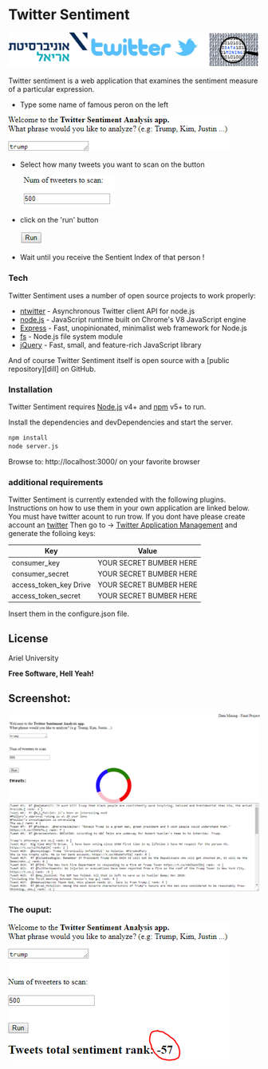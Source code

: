 # Twitter Sentiment

![Ariel](https://github.com/livnoni/dataMining-twitterSentiment/blob/master/gitHub_pics/logo.png)



Twitter sentiment is a web application that  examines the sentiment measure of a particular expression.


  - Type some name of famous peron on the left 
  
  ![Ariel](https://github.com/livnoni/dataMining-twitterSentiment/blob/master/gitHub_pics/person.PNG)

  - Select how many tweets you want to scan on the button
  
    ![Ariel](https://github.com/livnoni/dataMining-twitterSentiment/blob/master/gitHub_pics/tweetsNum.PNG)

  - click on the 'run' button
  
    ![Ariel](https://github.com/livnoni/dataMining-twitterSentiment/blob/master/gitHub_pics/run.PNG)

  - Wait until you receive the Sentient Index of that person !

### Tech

Twitter Sentiment uses a number of open source projects to work properly:

* [ntwitter] - Asynchronous Twitter client API for node.js
* [node.js] - JavaScript runtime built on Chrome's V8 JavaScript engine
* [Express] - Fast, unopinionated, minimalist web framework for Node.js
* [fs] -  Node.js file system module
* [jQuery] - Fast, small, and feature-rich JavaScript library

And of course Twitter Sentiment itself is open source with a [public repository][dill]
 on GitHub.

### Installation

Twitter Sentiment requires [Node.js](https://nodejs.org/) v4+ and [npm](https://www.npmjs.com/) v5+ to run.

Install the dependencies and devDependencies and start the server.

```sh
npm install
node server.js
```

Browse to: http://localhost:3000/ on your favorite browser

### additional requirements

Twitter Sentiment is currently extended with the following plugins. Instructions on how to use them in your own application are linked below.
You must have twitter acount to run trow.
If you dont have please create account an [twitter](https://twitter.com/signup)
Then go to -> [Twitter Application Management](https://dev.twitter.com/apps) and generate the folloing keys:

| Key | Value |
| ------ | ------ |
| consumer_key | YOUR SECRET BUMBER HERE|
| consumer_secret | YOUR SECRET BUMBER HERE |
| access_token_key Drive | YOUR SECRET BUMBER HERE |
| access_token_secret | YOUR SECRET BUMBER HERE |

Insert them in the configure.json file.

License
----

Ariel University


**Free Software, Hell Yeah!**

## Screenshot:
![Ariel](https://github.com/livnoni/dataMining-twitterSentiment/blob/master/gitHub_pics/screenShot1.PNG)

### The ouput:

![Ariel](https://github.com/livnoni/dataMining-twitterSentiment/blob/master/gitHub_pics/screenShot2.PNG)


[ntwitter]: <https://www.npmjs.com/package/ntwitter>
[node.js]: <http://nodejs.org>
[jQuery]: <http://jquery.com>
[express]: <http://expressjs.com>
[AngularJS]: <http://angularjs.org>
[fs]: <https://www.npmjs.com/package/file-system>
